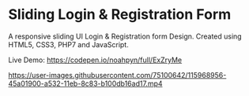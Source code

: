 # Sliding Login & Registration Form

A responsive sliding UI Login & Registration form Design. Created using HTML5, CSS3, PHP7 and JavaScript.

Live Demo: https://codepen.io/noahpyn/full/ExZryMe


https://user-images.githubusercontent.com/75100642/115968956-45a01900-a532-11eb-8c83-b100db16ad17.mp4


